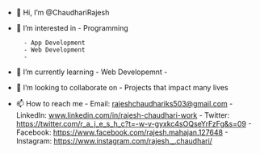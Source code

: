 - 👋 Hi, I’m @ChaudhariRajesh
- 👀 I’m interested in
        - Programming

        - App Development
        - Web Development
        - 
- 🌱 I’m currently learning
        - Web Developemnt
        - 
- 💞️ I’m looking to collaborate on 
        - Projects that impact many lives

- 📫 How to reach me
        - Email: rajeshchaudhariks503@gmail.com
        - LinkedIn: www.linkedin.com/in/rajesh-chaudhari-work 
        - Twitter: https://twitter.com/r_a_j_e_s_h_c?t=-w-v-gyxkc4sOQseYrFzFg&s=09
        - Facebook: https://www.facebook.com/rajesh.mahajan.127648
        - Instagram: https://www.instagram.com/rajesh._.chaudhari/
<!---
ChaudhariRajesh/ChaudhariRajesh is a ✨ special ✨ repository because its `README.md` (this file) appears on your GitHub profile.
You can click the Preview link to take a look at your changes.
--->
